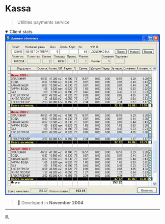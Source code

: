 # Kassa #

> Utilities payments service

<details open>
  <summary>Client stats</summary>
  <div align="center">
    <img max-width="720px" max-height="477px" src="assets/img/kassa-001-client-stats.jpg" />
  </div>
</details>

> :calendar: Developed in **November 2004**

---

:scorpius:
